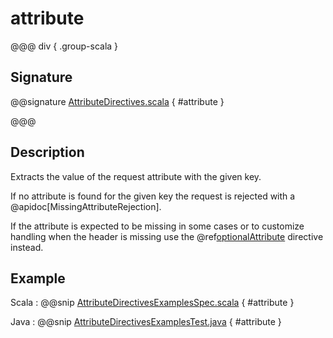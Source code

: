 # attribute

@@@ div { .group-scala }

## Signature

@@signature [AttributeDirectives.scala](/akka-http/src/main/scala/akka/http/scaladsl/server/directives/AttributeDirectives.scala) { #attribute }

@@@

## Description

Extracts the value of the request attribute with the given key.

If no attribute is found for the given key the request
is rejected with a @apidoc[MissingAttributeRejection].

If the attribute is expected to be missing in some cases or to customize
handling when the header is missing use the @ref[optionalAttribute](optionalAttribute.md) directive instead.

## Example

Scala
:  @@snip [AttributeDirectivesExamplesSpec.scala](/docs/src/test/scala/docs/http/scaladsl/server/directives/AttributeDirectivesExamplesSpec.scala) { #attribute }

Java
:  @@snip [AttributeDirectivesExamplesTest.java](/docs/src/test/java/docs/http/javadsl/server/directives/AttributeDirectivesExamplesTest.java) { #attribute }
